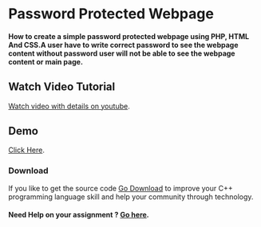 # Password Protected Webpage
#### How to create a simple password protected webpage using PHP, HTML And CSS.A user have to write correct password to see the webpage content without password user will not be able to see the webpage content or main page.


## Watch Video Tutorial
[Watch video with details on youtube](https://youtu.be/tbffE8Lh2Co).

## Demo
[Click Here](https://cpwebpage.herokuapp.com/).

### Download
If you like to get the source code [Go Download](https://github.com/jaffery97/ppwebpage/archive/master.zip) to improve your C++ programming language skill and help your community through technology.

#### Need Help on your assignment ? [Go here](https://edchat.info/ed).
